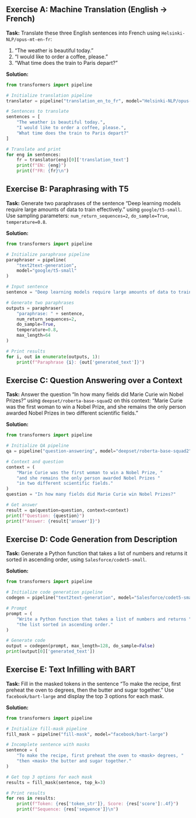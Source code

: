 ## Exercise A: Machine Translation (English → French)

**Task:**
Translate these three English sentences into French using `Helsinki-NLP/opus-mt-en-fr`:

1. “The weather is beautiful today.”
2. “I would like to order a coffee, please.”
3. “What time does the train to Paris depart?”

**Solution:**

```python
from transformers import pipeline

# Initialize translation pipeline
translator = pipeline("translation_en_to_fr", model="Helsinki-NLP/opus-mt-en-fr")

# Sentences to translate
sentences = [
    "The weather is beautiful today.",
    "I would like to order a coffee, please.",
    "What time does the train to Paris depart?"
]

# Translate and print
for eng in sentences:
    fr = translator(eng)[0]['translation_text']
    print(f"EN: {eng}")
    print(f"FR: {fr}\n")
```


## Exercise B: Paraphrasing with T5

**Task:**
Generate two paraphrases of the sentence “Deep learning models require large amounts of data to train effectively.” using `google/t5-small`. Use sampling parameters: `num_return_sequences=2`, `do_sample=True`, `temperature=0.8`.

**Solution:**

```python
from transformers import pipeline

# Initialize paraphrase pipeline
paraphraser = pipeline(
    "text2text-generation",
    model="google/t5-small"
)

# Input sentence
sentence = "Deep learning models require large amounts of data to train effectively."

# Generate two paraphrases
outputs = paraphraser(
    "paraphrase: " + sentence,
    num_return_sequences=2,
    do_sample=True,
    temperature=0.8,
    max_length=64
)

# Print results
for i, out in enumerate(outputs, 1):
    print(f"Paraphrase {i}: {out['generated_text']}")
```


## Exercise C: Question Answering over a Context

**Task:**
Answer the question “In how many fields did Marie Curie win Nobel Prizes?” using `deepset/roberta-base-squad2` on this context:
“Marie Curie was the first woman to win a Nobel Prize, and she remains the only person awarded Nobel Prizes in two different scientific fields.”

**Solution:**

```python
from transformers import pipeline

# Initialize QA pipeline
qa = pipeline("question-answering", model="deepset/roberta-base-squad2")

# Context and question
context = (
    "Marie Curie was the first woman to win a Nobel Prize, "
    "and she remains the only person awarded Nobel Prizes "
    "in two different scientific fields."
)
question = "In how many fields did Marie Curie win Nobel Prizes?"

# Get answer
result = qa(question=question, context=context)
print(f"Question: {question}")
print(f"Answer: {result['answer']}")
```


## Exercise D: Code Generation from Description

**Task:**
Generate a Python function that takes a list of numbers and returns it sorted in ascending order, using `Salesforce/codet5-small`.

**Solution:**

```python
from transformers import pipeline

# Initialize code generation pipeline
codegen = pipeline("text2text-generation", model="Salesforce/codet5-small")

# Prompt
prompt = (
    "Write a Python function that takes a list of numbers and returns "
    "the list sorted in ascending order."
)

# Generate code
output = codegen(prompt, max_length=128, do_sample=False)
print(output[0]['generated_text'])
```


## Exercise E: Text Infilling with BART

**Task:**
Fill in the masked tokens in the sentence
“To make the recipe, first preheat the oven to <mask> degrees, then <mask> the butter and sugar together.”
Use `facebook/bart-large` and display the top 3 options for each mask.

**Solution:**

```python
from transformers import pipeline

# Initialize fill-mask pipeline
fill_mask = pipeline("fill-mask", model="facebook/bart-large")

# Incomplete sentence with masks
sentence = (
    "To make the recipe, first preheat the oven to <mask> degrees, "
    "then <mask> the butter and sugar together."
)

# Get top 3 options for each mask
results = fill_mask(sentence, top_k=3)

# Print results
for res in results:
    print(f"Token: {res['token_str']}, Score: {res['score']:.4f}")
    print(f"Sequence: {res['sequence']}\n")
```

